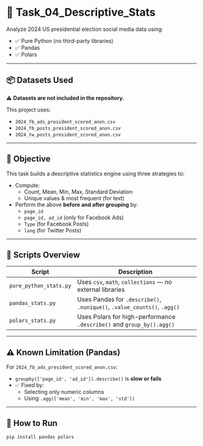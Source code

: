# 🧮 Task_04_Descriptive_Stats

Analyze 2024 US presidential election social media data using:
- ✅ Pure Python (no third-party libraries)
- ✅ Pandas
- ✅ Polars

---

## 📦 Datasets Used

⚠️ **Datasets are not included in the repository.**

This project uses:
- `2024_fb_ads_president_scored_anon.csv`
- `2024_fb_posts_president_scored_anon.csv`
- `2024_tw_posts_president_scored_anon.csv`

---

## 🎯 Objective

This task builds a descriptive statistics engine using three strategies to:
- Compute:
  - Count, Mean, Min, Max, Standard Deviation
  - Unique values & most frequent (for text)
- Perform the above **before and after grouping** by:
  - `page_id`
  - `page_id, ad_id` (only for Facebook Ads)
  - `Type` (for Facebook Posts)
  - `lang` (for Twitter Posts)

---

## 🧰 Scripts Overview

| Script                | Description                                                                 |
|------------------------|-----------------------------------------------------------------------------|
| `pure_python_stats.py` | Uses `csv`, `math`, `collections` — no external libraries                  |
| `pandas_stats.py`      | Uses Pandas for `.describe()`, `.nunique()`, `.value_counts()`, `.agg()`   |
| `polars_stats.py`      | Uses Polars for high-performance `.describe()` and `group_by().agg()`      |

---

## ⚠️ Known Limitation (Pandas)

For `2024_fb_ads_president_scored_anon.csv`:
- `groupby(['page_id', 'ad_id']).describe()` is **slow or fails**
- ✅ Fixed by:
  - Selecting only numeric columns
  - Using `.agg(['mean', 'min', 'max', 'std'])`

---

## 🚀 How to Run

```bash
pip install pandas polars
